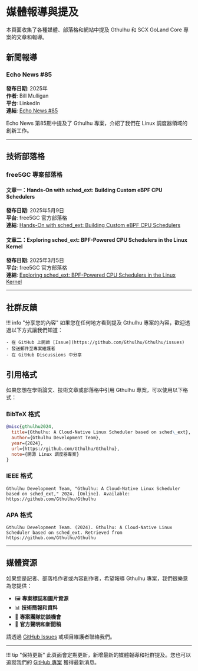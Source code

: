 # 媒體報導與提及

本頁面收集了各種媒體、部落格和網站中提及 Gthulhu 和 SCX GoLand Core 專案的文章和報導。

## 新聞報導

### Echo News #85
**發布日期**: 2025年  
**作者**: Bill Mulligan  
**平台**: LinkedIn  
**連結**: [Echo News #85](https://www.linkedin.com/pulse/echo-news-85-bill-mulligan-jcsgf/)

Echo News 第85期中提及了 Gthulhu 專案，介紹了我們在 Linux 調度器領域的創新工作。

---

## 技術部落格

### free5GC 專案部落格

#### 文章一：Hands-On with sched_ext: Building Custom eBPF CPU Schedulers
**發布日期**: 2025年5月9日  
**平台**: free5GC 官方部落格  
**連結**: [Hands-On with sched_ext: Building Custom eBPF CPU Schedulers](https://free5gc.org/blog/20250509/20250509/)

#### 文章二：Exploring sched_ext: BPF-Powered CPU Schedulers in the Linux Kernel
**發布日期**: 2025年3月5日  
**平台**: free5GC 官方部落格  
**連結**: [Exploring sched_ext: BPF-Powered CPU Schedulers in the Linux Kernel](https://free5gc.org/blog/20250305/20250305/)

---

## 社群反饋

!!! info "分享您的內容"
    如果您在任何地方看到提及 Gthulhu 專案的內容，歡迎透過以下方式讓我們知道：
    
    - 在 GitHub 上開啟 [Issue](https://github.com/Gthulhu/Gthulhu/issues)
    - 發送郵件至專案維護者
    - 在 GitHub Discussions 中分享

## 引用格式

如果您想在學術論文、技術文章或部落格中引用 Gthulhu 專案，可以使用以下格式：

### BibTeX 格式
```bibtex
@misc{gthulhu2024,
  title={Gthulhu: A Cloud-Native Linux Scheduler based on sched\_ext},
  author={Gthulhu Development Team},
  year={2024},
  url={https://github.com/Gthulhu/Gthulhu},
  note={開源 Linux 調度器專案}
}
```

### IEEE 格式
```
Gthulhu Development Team, "Gthulhu: A Cloud-Native Linux Scheduler based on sched_ext," 2024. [Online]. Available: https://github.com/Gthulhu/Gthulhu
```

### APA 格式
```
Gthulhu Development Team. (2024). Gthulhu: A Cloud-Native Linux Scheduler based on sched_ext. Retrieved from https://github.com/Gthulhu/Gthulhu
```

---

## 媒體資源

如果您是記者、部落格作者或內容創作者，希望報導 Gthulhu 專案，我們很樂意為您提供：

- 🖼️ **專案標誌和圖片資源**
- 📊 **技術簡報和資料**
- 🎤 **專案團隊訪談機會**
- 📝 **官方聲明和新聞稿**

請透過 [GitHub Issues](https://github.com/Gthulhu/Gthulhu/issues) 或項目維護者聯絡我們。

---

!!! tip "保持更新"
    此頁面會定期更新，新增最新的媒體報導和社群提及。您也可以追蹤我們的 [GitHub 專案](https://github.com/Gthulhu/Gthulhu) 獲得最新消息。

